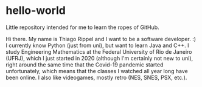 # hello-world
Little repository intended for me to learn the ropes of GitHub.

Hi there. My name is Thiago Rippel and I want to be a software developer. :) I currently know Python (just from uni), but want to learn Java and C++.
I study Engineering Mathematics at the Federal University of Rio de Janeiro (UFRJ), which I just started in 2020 (although I'm certainly not new to uni), right around the
same time that the Covid-19 pandemic started unfortunately, which means that the classes I watched all year long have been online.
I also like videogames, mostly retro (NES, SNES, PSX, etc.).
